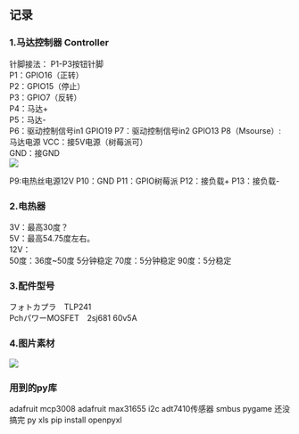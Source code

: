 ## 记录
### 1.马达控制器 Controller
针脚接法：  P1-P3按钮针脚  
P1：GPIO16（正转）  
P2：GPIO15（停止）  
P3：GPIO7（反转）    
P4：马达+    
P5：马达-  
P6：驱动控制信号in1 GPIO19
P7：驱动控制信号in2 GPIO13
P8（Msourse）: 马达电源
VCC：接5V电源（树莓派可）    
GND：接GND  
![](assets/1/20181018-17f7277e.jpg)    

P9:电热丝电源12V
P10：GND
P11：GPIO树莓派
P12：接负载+
P13：接负载-

### 2.电热器
3V：最高30度？  
5V：最高54.75度左右。  
12V：  
50度：36度~50度 5分钟稳定
70度：5分钟稳定
90度：5分稳定

### 3.配件型号
フォトカプラ　TLP241  
PchパワーMOSFET　2sj681 60v5A

### 4.图片素材
![](assets/1/20190802-da1cc137.png)  

### 用到的py库
adafruit mcp3008
adafruit max31655
i2c adt7410传感器 smbus
pygame 还没搞完
py xls  pip install openpyxl

